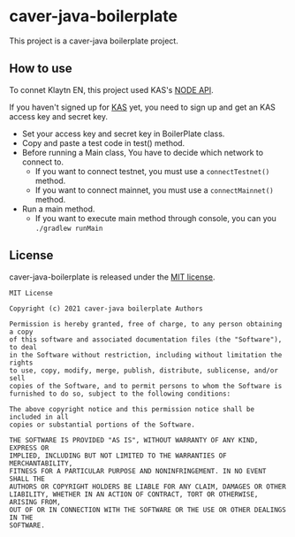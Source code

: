 # caver-java-boilerplate

This project is a caver-java boilerplate project.

## How to use
To connet Klaytn EN, this project used KAS's [NODE API](https://refs.klaytnapi.com/en/node/latest).

If you haven't signed up for [KAS](https://www.klaytnapi.com/ko/landing/main) yet, you need to sign up and get an KAS access key and secret key.
- Set your access key and secret key in BoilerPlate class.
- Copy and paste a test code in test() method.  
- Before running a Main class, You have to decide which network to connect to.
  - If you want to connect testnet, you must use a `connectTestnet()` method.
  - If you want to connect mainnet, you must use a `connectMainnet()` method.
- Run a main method.
  - If you want to execute main method through console, you can you `./gradlew runMain`
     
## License
caver-java-boilerplate is released under the [MIT license](./LICENSE).

```
MIT License

Copyright (c) 2021 caver-java boilerplate Authors

Permission is hereby granted, free of charge, to any person obtaining a copy
of this software and associated documentation files (the "Software"), to deal
in the Software without restriction, including without limitation the rights
to use, copy, modify, merge, publish, distribute, sublicense, and/or sell
copies of the Software, and to permit persons to whom the Software is
furnished to do so, subject to the following conditions:

The above copyright notice and this permission notice shall be included in all
copies or substantial portions of the Software.

THE SOFTWARE IS PROVIDED "AS IS", WITHOUT WARRANTY OF ANY KIND, EXPRESS OR
IMPLIED, INCLUDING BUT NOT LIMITED TO THE WARRANTIES OF MERCHANTABILITY,
FITNESS FOR A PARTICULAR PURPOSE AND NONINFRINGEMENT. IN NO EVENT SHALL THE
AUTHORS OR COPYRIGHT HOLDERS BE LIABLE FOR ANY CLAIM, DAMAGES OR OTHER
LIABILITY, WHETHER IN AN ACTION OF CONTRACT, TORT OR OTHERWISE, ARISING FROM,
OUT OF OR IN CONNECTION WITH THE SOFTWARE OR THE USE OR OTHER DEALINGS IN THE
SOFTWARE.
```

